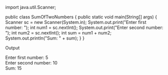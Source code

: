 import java.util.Scanner;

public class SumOfTwoNumbers {
    public static void main(String[] args) {
        Scanner sc = new Scanner(System.in);
        System.out.print("Enter first number: ");
        int num1 = sc.nextInt();
        System.out.print("Enter second number: ");
        int num2 = sc.nextInt();
        int sum = num1 + num2;
        System.out.println("Sum: " + sum);
    }
}

Output

Enter first number: 5  
Enter second number: 10  
Sum: 15
